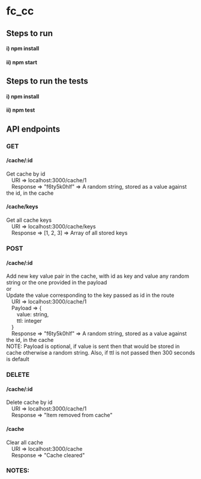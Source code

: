 # fc_cc

## Steps to run
#### i) npm install
#### ii) npm start

## Steps to run the tests
#### i) npm install
#### ii) npm test

## API endpoints
### GET
#### /cache/:id
  Get cache by id <br />
  &emsp;URI => localhost:3000/cache/1 <br />
  &emsp;Response => "f6ty5k0hlf" => A random string, stored as a value against the id, in the cache
#### /cache/keys
  Get all cache keys <br />
  &emsp;URI => localhost:3000/cache/keys <br />
  &emsp;Response => [1, 2, 3] => Array of all stored keys
    
### POST
#### /cache/:id
  Add new  key value pair in the cache, with id as key and value any random string or the one provided in the payload <br />
  or <br />
  Update the value corresponding to the key passed as id in the route <br />
  &emsp;URI => localhost:3000/cache/1 <br />
  &emsp;Payload => { <br />
  &emsp;&emsp;value: string, <br />
  &emsp;&emsp;ttl: integer <br />
  &emsp;} <br />
  &emsp;Response => "f6ty5k0hlf" => A random string, stored as a value against the id, in the cache <br />
  NOTE: Payload is optional, if value is sent then that would be stored in cache otherwise a random string. Also, if ttl is not passed then 300 seconds is default <br />
    
### DELETE
#### /cache/:id
  Delete cache by id <br />
  &emsp;URI => localhost:3000/cache/1 <br />
  &emsp;Response => "Item removed from cache"
#### /cache
  Clear all cache <br />
  &emsp;URI => localhost:3000/cache <br />
  &emsp;Response => "Cache cleared"
    
    
### NOTES:
